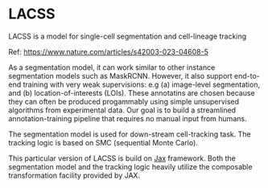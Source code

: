 # LACSS

LACSS is a model for single-cell segmentation and cell-lineage tracking

Ref: https://www.nature.com/articles/s42003-023-04608-5

As a segmentation model, it can work similar to other instance segmentation models such as MaskRCNN. However, it also support end-to-end training with very weak supervisions: e.g (a) image-level segmentation, and (b) location-of-interests (LOIs). These annotatins are chosen because they can often be produced progammably using simple unsupervised algorithms from experimental data. Our goal is to build a streamlined annotation-training pipeline that requires no manual input from humans.

The segmentation model is used for down-stream cell-tracking task. The tracking logic is based on SMC (sequential Monte Carlo).

This particular version of LACSS is build on [Jax](https://github.com/google/jax) framework. Both the segmentation model and the tracking logic heavily utilize the composable transformation facility provided by JAX.



